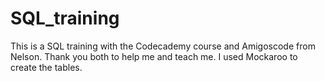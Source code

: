 # SQL_training
This is a SQL training with the Codecademy course and Amigoscode from Nelson. 
Thank you both to help me and teach me.
I used Mockaroo to create the tables. 
